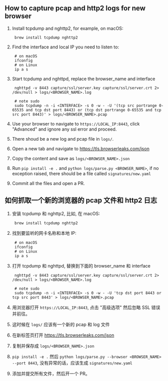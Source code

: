 ## How to capture pcap and http2 logs for new browser

1. Install tcpdump and nghttp2, for example, on macOS:

        brew install tcpdump nghttp2

2. Find the interface and local IP you need to listen to:

        # on macOS
        ifconfig
        # on Linux
        ip a s

3. Start tcpdump and nghttpd, replace the browser_name and interface

        nghttpd -v 8443 capture/ssl/server.key capture/ssl/server.crt 2> /dev/null > logs/<BROWSER_NAME>.log

        # note sudo
        sudo tcpdump -n -i <INTERFACE> -s 0 -w - -U '(tcp src portrange 0-65535 and tcp dst port 8443) or (tcp dst portrange 0-65535 and tcp src port 8443)' > logs/<BROWSER_NAME>.pcap

4. Use your browser to navigate to `https://LOCAL_IP:8443`, click "Advanced" and ignore any ssl error and proceed.

5. There shoud be a new log and pcap file in `logs/`.

6. Open a new tab and navigate to https://tls.browserleaks.com/json

7. Copy the content and save as `logs/<BROWSER_NAME>.json`

8. Run `pip install -e .` and `python logs/parse.py <BROWSER_NAME>`, if no exception raised, there should be a file called `signatures/new.yaml`

9. Commit all the files and open a PR.


## 如何抓取一个新的浏览器的 pcap 文件和 http2 日志

1. 安装 tcpdump 和 nghttp2, 比如, 在 macOS:

        brew install tcpdump nghttp2

2. 找到要监听的网卡名称和本地 IP:

        # on macOS
        ifconfig
        # on Linux
        ip a s

3. 打开 tcpdump 和 nghttpd, 替换到下面的 browser_name 和 interface

        nghttpd -v 8443 capture/ssl/server.key capture/ssl/server.crt 2> /dev/null > logs/<BROWSER_NAME>.log

        # note sudo
        sudo tcpdump -n -i <INTERFACE> -s 0 -w - -U 'tcp dst port 8443 or tcp src port 8443' > logs/<BROWSER_NAME>.pcap

4. 用浏览器打开 `https://LOCAL_IP:8443`, 点击 "高级选项" 然后忽略 SSL 错误并前往。

5. 这时候在 `logs/` 应该有一个新的 pcap 和 log 文件

6. 在新标签页打开 https://tls.browserleaks.com/json

7. 复制并保存成 `logs/<BROWSER_NAME>.json`

8. `pip install -e .` 然后 `python logs/parse.py --browser <BROWSER_NAME> --port 8443`, 没有异常的话，应该生成 `signatures/new.yaml`

9. 添加并提交所有文件，然后开一个 PR。
